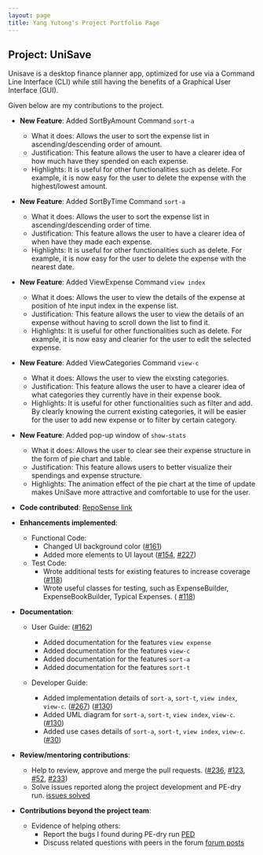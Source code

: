```yaml
---
layout: page
title: Yang Yutong's Project Portfolio Page
---
```


## Project: UniSave


Unisave is a desktop finance planner app, optimized for use via a Command Line Interface (CLI) while still having
the benefits of a Graphical User Interface (GUI).

Given below are my contributions to the project.

* **New Feature**: Added SortByAmount Command `sort-a`
  * What it does: Allows the user to sort the expense list in ascending/descending order of amount.
  * Justification: This feature allows the user to have a clearer idea of how much have they spended on each expense.
  * Highlights: It is useful for other functionalities such as delete. For example, it is now easy for the user to delete the expense with the highest/lowest amount.

* **New Feature**: Added SortByTime Command `sort-a`
  * What it does: Allows the user to sort the expense list in ascending/descending order of time.
  * Justification: This feature allows the user to have a clearer idea of when have they made each expense.
  * Highlights: It is useful for other functionalities such as delete. For example, it is now easy for the user to delete the expense with the nearest date.

* **New Feature**: Added ViewExpense Command `view index`
  * What it does: Allows the user to view the details of the expense at position of hte input index in the expense list.
  * Justification: This feature allows the user to view the details of an expense without having to scroll down the list to find it.
  * Highlights: It is useful for other functionalities such as delete. For example, it is now easy and clearier for the user to edit the selected expense.

* **New Feature**: Added ViewCategories Command `view-c`
  * What it does: Allows the user to view the eixsting categories.
  * Justification: This feature allows the user to have a clearer idea of what categories they currently have in their expense book.
  * Highlights: It is useful for other functionalities such as filter and add.
  By clearly knowing the current existing categories, it will be easier for the user to add new expense or to filter by certain category.

* **New Feature**: Added pop-up window of `show-stats`
  * What it does: Allows the user to clear see their expense structure in the form of pie chart and table.
  * Justification: This feature allows users to better visualize their spendings and expense structure.
  * Highlights: The animation effect of the pie chart at the time of update makes UniSave more attractive and comfortable to use for the user.


* **Code contributed**: [RepoSense link](https://nus-cs2103-ay2021s1.github.io/tp-dashboard/#breakdown=true&search=&sort=groupTitle&sortWithin=title&since=2020-08-14&until=2020-11-09&timeframe=commit&mergegroup=&groupSelect=groupByRepos&checkedFileTypes=docs~functional-code~test-code~other&tabOpen=true&tabType=authorship&tabAuthor=yyutong&tabRepo=AY2021S1-CS2103T-W10-1%2Ftp%5Bmaster%5D&authorshipIsMergeGroup=false&authorshipFileTypes=docs~functional-code~test-code)

* **Enhancements implemented**:
    * Functional Code:
       * Changed UI background color ([\#161](https://github.com/AY2021S1-CS2103T-W10-1/tp/pull/161))
       * Added more elements to UI layout ([\#154](https://github.com/AY2021S1-CS2103T-W10-1/tp/pull/154),
       [\#227](https://github.com/AY2021S1-CS2103T-W10-1/tp/pull/227))
    * Test Code:
       * Wrote additional tests for existing features to increase coverage ([\#118](https://github.com/AY2021S1-CS2103T-W10-1/tp/pull/118))
       * Wrote useful classes for testing, such as ExpenseBuilder, ExpenseBookBuilder, Typical Expenses. ( [\#118](https://github.com/AY2021S1-CS2103T-W10-1/tp/pull/118))

* **Documentation**:
   * User Guide: ([\#162](https://github.com/AY2021S1-CS2103T-W10-1/tp/pull/162))
      * Added documentation for the features `view expense`
      * Added documentation for the features `view-c`
      * Added documentation for the features `sort-a`
      * Added documentation for the features `sort-t`

   * Developer Guide:
      * Added implementation details of `sort-a`, `sort-t`, `view index`, `view-c`. ([\#267](https://github.com/AY2021S1-CS2103T-W10-1/tp/pull/267)) ([\#130](https://github.com/AY2021S1-CS2103T-W10-1/tp/pull/130))
      * Added UML diagram for `sort-a`, `sort-t`, `view index`, `view-c`. ([\#130](https://github.com/AY2021S1-CS2103T-W10-1/tp/pull/130))
      * Added use cases details of `sort-a`, `sort-t`, `view index`, `view-c`. ([\#30](https://github.com/AY2021S1-CS2103T-W10-1/tp/pull/30))

* **Review/mentoring contributions**:
   * Help to review, approve and merge the pull requests. ([\#236](https://github.com/AY2021S1-CS2103T-W10-1/tp/pull/30), [\#123](https://github.com/AY2021S1-CS2103T-W10-1/tp/pull/123), [\#52](https://github.com/AY2021S1-CS2103T-W10-1/tp/pull/52), [\#233](https://github.com/AY2021S1-CS2103T-W10-1/tp/pull/233))
   * Solve issues reported along the project development and PE-dry run. [issues solved](https://github.com/AY2021S1-CS2103T-W10-1/tp/issues?q=is%3Aissue+is%3Aclosed+assignee%3Ayyutong)

* **Contributions beyond the project team**:
   * Evidence of helping others:
       * Report the bugs I found during PE-dry run [PED](https://github.com/yyutong/ped/issues)
       * Discuss related questions with peers in the forum [forum posts](https://nus-cs2103-ay2021s1.github.io/dashboards/contents/forum-activities.html#58-yang-tong-yyutong-7-posts)
